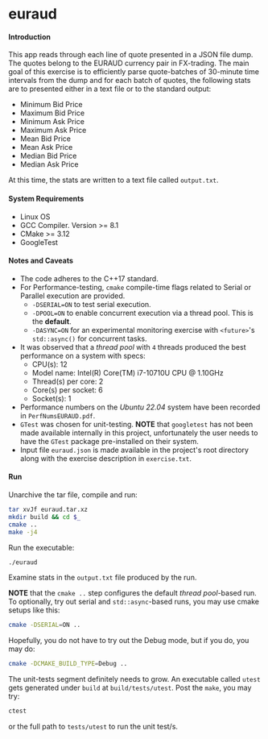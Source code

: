 # euraud
#### Introduction

This app reads through each line of quote presented in a JSON file dump. The quotes belong to the EURAUD currency pair in FX-trading. The main goal of this exercise is to efficiently parse quote-batches of 30-minute time intervals from the dump and for each batch of quotes, the following stats are to presented either in a text file or to the standard output:

- Minimum Bid Price
- Maximum Bid Price
- Minimum Ask Price
- Maximum Ask Price
- Mean Bid Price
- Mean Ask Price
- Median Bid Price
- Median Ask Price

At this time, the stats are written to a text file called `output.txt`.

#### System Requirements

- Linux OS
- GCC Compiler. Version >= 8.1
- CMake >= 3.12
- GoogleTest

#### Notes and Caveats

- The code adheres to the C++17 standard.
- For Performance-testing, `cmake` compile-time flags related to Serial or Parallel execution are provided.
    - `-DSERIAL=ON` to test serial execution.
    - `-DPOOL=ON` to enable concurrent execution via a thread pool. This is the **default**.
    - `-DASYNC=ON` for an experimental monitoring exercise with `<future>`'s `std::async()` for concurrent tasks.
- It was observed that a _thread pool_ with `4` threads produced the best performance on a system with specs:
    - CPU(s):                          12
    - Model name:                      Intel(R) Core(TM) i7-10710U CPU @ 1.10GHz
    - Thread(s) per core:              2
    - Core(s) per socket:              6
    - Socket(s):                       1
- Performance numbers on the *Ubuntu 22.04* system have been recorded in `PerfNumsEURAUD.pdf`.
- `GTest` was chosen for unit-testing. **NOTE** that `googletest` has not been made available internally in this project, unfortunately the user needs to have the `GTest` package pre-installed on their system.
- Input file `euraud.json` is made available in the project's root directory along with the exercise description in `exercise.txt`.

#### Run

Unarchive the tar file, compile and run:
```sh
tar xvJf euraud.tar.xz
mkdir build && cd $_
cmake ..
make -j4
```

Run the executable:
```sh
./euraud
```
Examine stats in the `output.txt` file produced by the run.

**NOTE** that the `cmake ..` step configures the default _thread pool_-based run. To optionally, try out serial and `std::async`-based runs, you may use cmake setups like this:
```sh
cmake -DSERIAL=ON ..
```

Hopefully, you do not have to try out the Debug mode, but if you do, you may do:
```sh
cmake -DCMAKE_BUILD_TYPE=Debug ..
```

The unit-tests segment definitely needs to grow. An executable called `utest` gets generated under `build` at `build/tests/utest`. Post the `make`, you may try:
```sh
ctest
```
or the full path to `tests/utest` to run the unit test/s.